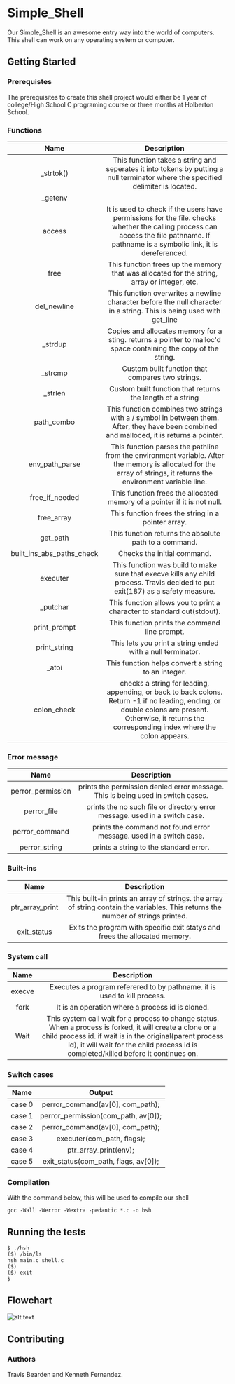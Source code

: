 # Simple_Shell

Our Simple_Shell is an awesome entry way into the world of computers. This shell can work on any operating system or computer.

## Getting Started

### Prerequistes

The prerequisites to create this shell project would either be 1 year of college/High School C programing course or three months at Holberton School.

### Functions

| Name | Description |
|:-----:|:------:|
| _strtok() | This function takes a string and seperates it into tokens by putting a null terminator where the specified delimiter is located. |
| _getenv | |
| access | It is used to check if the users have permissions for the file. checks whether the calling process can access the file pathname. If pathname is a symbolic link, it is dereferenced. |
| free | This function frees up the memory that was allocated for the string, array or integer, etc. |
| del_newline | This function overwrites a newline character before the null character in a string. This is being used with get_line |
| _strdup | Copies and allocates memory for a sting. returns a pointer to malloc'd space containing the copy of the string. |
| _strcmp | Custom built function that compares two strings. |
| _strlen | Custom built function that returns the length of a string |
| path_combo | This function combines two strings with a / symbol in between them. After, they have been combined and malloced, it is returns a pointer.|
| env_path_parse | This function parses the pathline from the environment variable. After the memory is allocated for the array of strings, it returns the environment variable line. |
| free_if_needed | This function frees the allocated memory of a pointer if it is not null. |
| free_array | This function frees the string in a pointer array. |
| get_path |  This function returns the absolute path to a command. |
| built_ins_abs_paths_check | Checks the initial command. |
| executer | This function was build to make sure that execve kills any child process. Travis decided to put exit(187) as a safety measure. |
| _putchar | This function allows you to print a character to standard out(stdout). |
| print_prompt | This function prints the command line prompt. |
| print_string | This lets you print a string ended with a null terminator. |
| _atoi | This function helps convert a string to an integer. |
| colon_check | checks a string for leading, appending, or back to back colons. Return -1 if no leading, ending, or double colons are present. Otherwise, it returns the corresponding index where the colon appears. |


### Error message

| Name | Description |
|:----:|:------:|
| perror_permission | prints the permission denied error message. This is being used in switch cases.|
| perror_file | prints the no such file or directory error message. used in a switch case. |
| perror_command | prints the command not found error message. used in a switch case. |
| perror_string | prints a string to the standard error. |


### Built-ins

| Name | Description |
|:-----:|:------:|
| ptr_array_print | This built-in prints an array of strings. the array of string contain the variables. This returns the number of strings printed. |
| exit_status | Exits the program with specific exit statys and frees the allocated memory. |

### System call

| Name | Description |
|:-----:|:------:|
| execve | Executes a program referered to by pathname. it is used to kill process. |
| fork | It is an operation where a process id is cloned. |
| Wait | This system call wait for a process to change status. When a process is forked, it will create a clone or a child process id. if wait is in the original(parent process id), it will wait for the child process id is completed/killed before it continues on. |

### Switch cases

|Name | Output|
|:-----:|:------:|
| case 0 | perror_command(av[0], com_path); |
| case 1 | perror_permission(com_path, av[0]); |
| case 2 | perror_command(av[0], com_path); |
| case 3 | executer(com_path, flags); |
| case 4 | ptr_array_print(env); |
| case 5 | exit_status(com_path, flags, av[0]); |

### Compilation

With the command below, this will be used to compile our shell

```
gcc -Wall -Werror -Wextra -pedantic *.c -o hsh
```

## Running the tests


```
$ ./hsh
($) /bin/ls
hsh main.c shell.c
($)
($) exit
$
```
## Flowchart

![alt text](https://github.com/Beardocracy/simple_shell/blob/Kendawg/Programming%20Flowchart.png)

## Contributing

### Authors
Travis Bearden and Kenneth Fernandez.